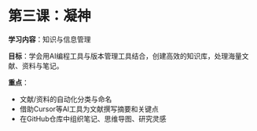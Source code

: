 # 第三课：凝神

**学习内容**：知识与信息管理

**目标**：学会用AI编程工具与版本管理工具结合，创建高效的知识库，处理海量文献、资料与笔记。

**重点**：
- 文献/资料的自动化分类与命名
- 借助Cursor等AI工具为文献撰写摘要和关键点
- 在GitHub仓库中组织笔记、思维导图、研究灵感
